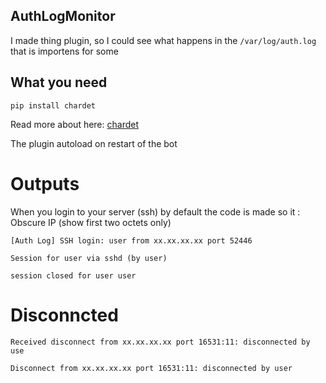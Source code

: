 ## AuthLogMonitor

I made thing plugin, so I could see what happens in the `/var/log/auth.log` that is importens for some


## What you need

`pip install chardet` 

Read more about here: 
[chardet](https://pypi.org/project/chardet/)

The plugin autoload on restart of the bot

# Outputs

When you login to your server (ssh)
by default the code is made so it : Obscure IP (show first two octets only)

`[Auth Log] SSH login: user from xx.xx.xx.xx port 52446`

`Session for user via sshd (by user)`

`session closed for user user`

# Disconncted

`Received disconnect from xx.xx.xx.xx port 16531:11: disconnected by use`

`Disconnect from xx.xx.xx.xx port 16531:11: disconnected by user`
